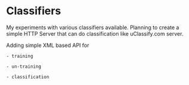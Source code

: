 Classifiers
===========

My experiments with various classifiers available. Planning to create a simple HTTP Server that can do classification like uClassify.com server. 

Adding simple XML based API for

	- training

	- un-training

	- classification

